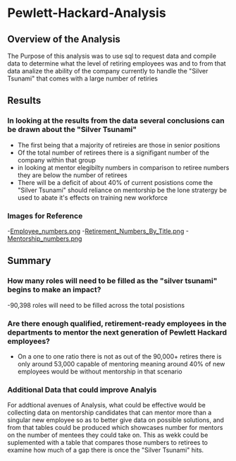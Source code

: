 # Pewlett-Hackard-Analysis
## Overview of the Analysis
The Purpose of this analysis was to use sql to request data and compile data to determine what the level of retiring employees was and to from that data analize the ability of the company currently to handle the "Silver Tsunami" that comes with a large number of retiries 
## Results
### In looking at the results from the data several conclusions can be drawn about the "Silver Tsunami"
  - The first being that a majority of retireies are those in senior positions 
  - Of the total number of retirees there is a signifigant number of the company within that group
  - in looking at mentor elegibilty numbers in comparison to retiree numbers they are below the number of retirees
  - There will be a deficit of about 40% of current posistions come the "Silver Tsunami" should reliance on mentorship be the lone stratergy be used to abate it's effects on training new workforce 
### Images for Reference 
-[Employee_numbers.png](https://github.com/mhaus2001/Pewlett-Hackard-Analysis/blob/main/Employee_numbers.png.png?raw=true)
-[Retirement_Numbers_By_Title.png](https://github.com/mhaus2001/Pewlett-Hackard-Analysis/blob/main/Retirement_Numbers_By_Title.png?raw=true)
-[Mentorship_numbers.png](https://github.com/mhaus2001/Pewlett-Hackard-Analysis/blob/main/Mentorship_numbers.png?raw=true)
## Summary 
### How many roles will need to be filled as the "silver tsunami" begins to make an impact?
-90,398 roles will need to be filled across the total posistions 
### Are there enough qualified, retirement-ready employees in the departments to mentor the next generation of Pewlett Hackard employees?
- On a one to one ratio there is not as out of the 90,000+ retires there is only around 53,000 capable of mentoring meaning around 40% of new employees would be without mentorship in that scenario 
### Additional Data that could improve Analyis
For addtional avenues of Analysis, what could be effective would be collecting data on mentorship candidates that can mentor more than a singular new employee so as to better give data on possible solutions, and from that tables could be produced which showcases number for mentors on the number of mentees they could take on. This as wekk could be suplemented with a table that compares those numbers to retirees to examine how much of a gap there is once the "Silver Tsunami" hits.
